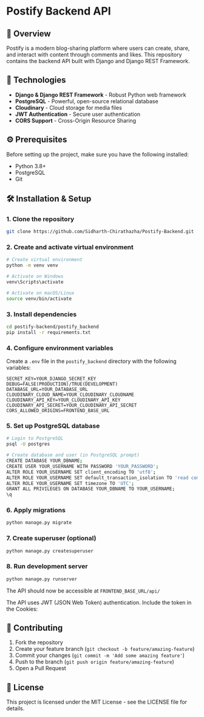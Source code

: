# Postify Backend API



## 📝 Overview

Postify is a modern blog-sharing platform where users can create, share, and interact with content through comments and likes. This repository contains the backend API built with Django and Django REST Framework.

## 🚀 Technologies

- **Django & Django REST Framework** - Robust Python web framework
- **PostgreSQL** - Powerful, open-source relational database
- **Cloudinary** - Cloud storage for media files
- **JWT Authentication** - Secure user authentication
- **CORS Support** - Cross-Origin Resource Sharing

## ⚙️ Prerequisites

Before setting up the project, make sure you have the following installed:

- Python 3.8+
- PostgreSQL
- Git

## 🛠️ Installation & Setup

### 1. Clone the repository

```bash
git clone https://github.com/Sidharth-Chirathazha/Postify-Backend.git
```

### 2. Create and activate virtual environment

```bash
# Create virtual environment
python -m venv venv

# Activate on Windows
venv\Scripts\activate

# Activate on macOS/Linux
source venv/bin/activate
```

### 3. Install dependencies

```bash
cd postify-backend/postify_backend
pip install -r requirements.txt
```

### 4. Configure environment variables

Create a `.env` file in the `postify_backend` directory with the following variables:

```
SECRET_KEY=YOUR_DJANGO_SECRET_KEY
DEBUG=FALSE(PRODUCTION)/TRUE(DEVELOPMENT)
DATABASE_URL=YOUR_DATABASE_URL
CLOUDINARY_CLOUD_NAME=YOUR_CLOUDINARY_CLOUDNAME
CLOUDINARY_API_KEY=YOUR_CLOUDINARY_API_KEY
CLOUDINARY_API_SECRET=YOUR_CLOUDINARY_API_SECRET
CORS_ALLOWED_ORIGINS=FRONTEND_BASE_URL
```

### 5. Set up PostgreSQL database

```bash
# Login to PostgreSQL
psql -U postgres

# Create database and user (in PostgreSQL prompt)
CREATE DATABASE YOUR_DBNAME;
CREATE USER YOUR_USERNAME WITH PASSWORD 'YOUR_PASSWORD';
ALTER ROLE YOUR_USERNAME SET client_encoding TO 'utf8';
ALTER ROLE YOUR_USERNAME SET default_transaction_isolation TO 'read committed';
ALTER ROLE YOUR_USERNAME SET timezone TO 'UTC';
GRANT ALL PRIVILEGES ON DATABASE YOUR_DBNAME TO YOUR_USERNAME;
\q
```

### 6. Apply migrations

```bash
python manage.py migrate
```

### 7. Create superuser (optional)

```bash
python manage.py createsuperuser
```

### 8. Run development server

```bash
python manage.py runserver
```

The API should now be accessible at `FRONTEND_BASE_URL/api/`



The API uses JWT (JSON Web Token) authentication. Include the token in the Cookies:


## 🤝 Contributing

1. Fork the repository
2. Create your feature branch (`git checkout -b feature/amazing-feature`)
3. Commit your changes (`git commit -m 'Add some amazing feature'`)
4. Push to the branch (`git push origin feature/amazing-feature`)
5. Open a Pull Request

## 📄 License

This project is licensed under the MIT License - see the LICENSE file for details.
